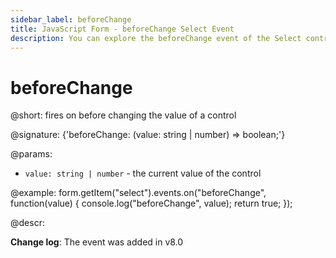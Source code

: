 ```yaml
---
sidebar_label: beforeChange
title: JavaScript Form - beforeChange Select Event 
description: You can explore the beforeChange event of the Select control of Form in the documentation of the DHTMLX JavaScript UI library. Browse developer guides and API reference, try out code examples and live demos, and download a free 30-day evaluation version of DHTMLX Suite 7.
---
```


# beforeChange

@short: fires on before changing the value of a control

@signature: {'beforeChange: (value: string | number) => boolean;'}

@params:
- `value: string | number` - the current value of the control

@example:
form.getItem("select").events.on("beforeChange", function(value) {
    console.log("beforeChange", value);
    return true;
});

@descr:

**Change log**: The event was added in v8.0
